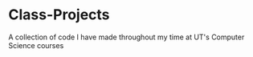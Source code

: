 # Class-Projects
A collection of code I have made throughout my time at UT's Computer Science courses
